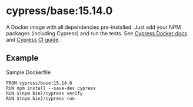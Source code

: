 <!-- WARNING: this file was autogenerated by generate-base-image.js -->
# cypress/base:15.14.0

A Docker image with all dependencies pre-installed.
Just add your NPM packages (including Cypress) and run the tests.
See [Cypress Docker docs](https://on.cypress.io/docker) and
[Cypress CI guide](https://on.cypress.io/ci).

## Example

Sample Dockerfile

```
FROM cypress/base:15.14.0
RUN npm install --save-dev cypress
RUN $(npm bin)/cypress verify
RUN $(npm bin)/cypress run
```

